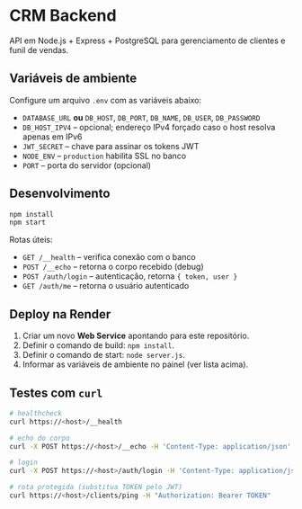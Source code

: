 # CRM Backend

API em Node.js + Express + PostgreSQL para gerenciamento de clientes e funil de vendas.

## Variáveis de ambiente

Configure um arquivo `.env` com as variáveis abaixo:

- `DATABASE_URL` **ou** `DB_HOST`, `DB_PORT`, `DB_NAME`, `DB_USER`, `DB_PASSWORD`
- `DB_HOST_IPV4` – opcional; endereço IPv4 forçado caso o host resolva apenas em IPv6
- `JWT_SECRET` – chave para assinar os tokens JWT
- `NODE_ENV` – `production` habilita SSL no banco
- `PORT` – porta do servidor (opcional)

## Desenvolvimento

```bash
npm install
npm start
```

Rotas úteis:

- `GET /__health` – verifica conexão com o banco
- `POST /__echo` – retorna o corpo recebido (debug)
- `POST /auth/login` – autenticação, retorna `{ token, user }`
- `GET /auth/me` – retorna o usuário autenticado

## Deploy na Render

1. Criar um novo **Web Service** apontando para este repositório.
2. Definir o comando de build: `npm install`.
3. Definir o comando de start: `node server.js`.
4. Informar as variáveis de ambiente no painel (ver lista acima).

## Testes com `curl`

```bash
# healthcheck
curl https://<host>/__health

# echo do corpo
curl -X POST https://<host>/__echo -H 'Content-Type: application/json' -d '{"hello":"world"}'

# login
curl -X POST https://<host>/auth/login -H 'Content-Type: application/json' -d '{"email":"user@example.com","password":"senha"}'

# rota protegida (substitua TOKEN pelo JWT)
curl https://<host>/clients/ping -H "Authorization: Bearer TOKEN"
```

